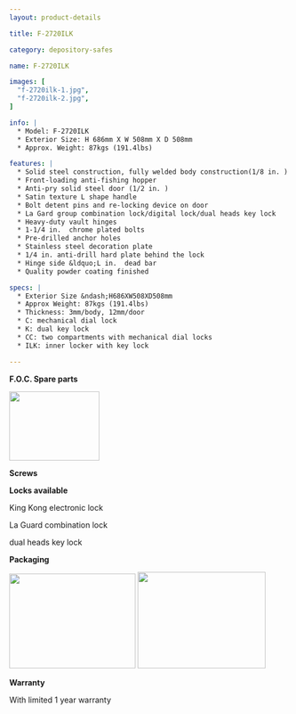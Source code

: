 ```yaml
---
layout: product-details

title: F-2720ILK

category: depository-safes

name: F-2720ILK

images: [
  "f-2720ilk-1.jpg",
  "f-2720ilk-2.jpg",
]

info: |
  * Model: F-2720ILK
  * Exterior Size: H 686mm X W 508mm X D 508mm
  * Approx. Weight: 87kgs (191.4lbs)

features: |
  * Solid steel construction, fully welded body construction(1/8 in. )
  * Front-loading anti-fishing hopper
  * Anti-pry solid steel door (1/2 in. )
  * Satin texture L shape handle
  * Bolt detent pins and re-locking device on door
  * La Gard group combination lock/digital lock/dual heads key lock
  * Heavy-duty vault hinges
  * 1-1/4 in.  chrome plated bolts
  * Pre-drilled anchor holes
  * Stainless steel decoration plate
  * 1/4 in. anti-drill hard plate behind the lock
  * Hinge side &ldquo;L in.  dead bar
  * Quality powder coating finished

specs: |
  * Exterior Size &ndash;H686XW508XD508mm
  * Approx Weight: 87kgs (191.4lbs)
  * Thickness: 3mm/body, 12mm/door
  * C: mechanical dial lock
  * K: dual key lock
  * CC: two compartments with mechanical dial locks
  * ILK: inner locker with key lock

---
```


**F.O.C. Spare parts**

<img alt="" src="{IMAGE_CDN}/f-2720ilk-3.jpg" style="width: 162px; height: 124px;" />

**Screws**

**Locks available**

King Kong electronic lock

La Guard combination lock

dual heads key lock

**Packaging**

<img alt="" src="{IMAGE_CDN}/f-2720ilk-4.jpg" style="width: 227px; height: 170px;" />

<img alt="" src="{IMAGE_CDN}/f-2720ilk-5.jpg" style="width: 230px; height: 173px;" />

**Warranty**

With limited 1 year warranty
